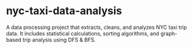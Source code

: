 # nyc-taxi-data-analysis
A data processing project that extracts, cleans, and analyzes NYC taxi trip data. It includes statistical calculations, sorting algorithms, and graph-based trip analysis using DFS &amp; BFS.
